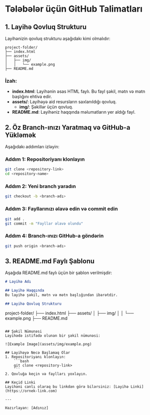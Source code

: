# Tələbələr üçün GitHub Talimatları

## 1. Layihə Qovluq Strukturu
Layihənizin qovluq strukturu aşağıdakı kimi olmalıdır:

```
project-folder/
├── index.html
├── assets/
│   ├── img/
│   │   └── example.png
├── README.md
```

### İzah:
- **index.html**: Layihənin əsas HTML faylı. Bu fayl şəkil, mətn və mətn başlığını ehtiva edir.
- **assets/**: Layihəyə aid resursların saxlanıldığı qovluq.
  - **img/**: Şəkillər üçün qovluq.
- **README.md**: Layihəniz haqqında məlumatların yer aldığı fayl.

## 2. Öz Branch-ınızı Yaratmaq və GitHub-a Yükləmək
Aşağıdakı addımları izləyin:

### Addım 1: Repositoriyanı klonlayın
```bash
git clone <repository-link>
cd <repository-name>
```

### Addım 2: Yeni branch yaradın
```bash
git checkout -b <branch-adı>
```

### Addım 3: Fayllarınızı əlavə edin və commit edin
```bash
git add .
git commit -m "Fayllar əlavə olundu"
```

### Addım 4: Branch-ınızı GitHub-a göndərin
```bash
git push origin <branch-adı>
```

## 3. README.md Faylı Şablonu
Aşağıda README.md faylı üçün bir şablon verilmişdir:

```markdown
# Layihə Adı

## Layihə Haqqında
Bu layihə şəkil, mətn və mətn başlığından ibarətdir.

## Layihə Qovluq Strukturu
```
project-folder/
├── index.html
├── assets/
│   ├── img/
│   │   └── example.png
├── README.md
```

## Şəkil Nümunəsi
Layihədə istifadə olunan bir şəkil nümunəsi:

![Example Image](assets/img/example.png)

## Layihəyə Necə Başlamaq Olar
1. Repositoriyanı klonlayın:
    ```bash
    git clone <repository-link>
    ```
2. Qovluğa keçin və faylları yoxlayın.

## Keçid Linki
Layihəni canlı olaraq bu linkdən görə bilərsiniz: [Layihə Linki](https://ornek-link.com)

---

Hazırlayan: [Adınız]
